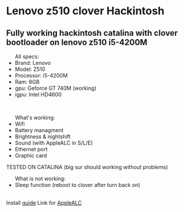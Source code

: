 # Lenovo z510 clover Hackintosh
<h2>Fully working hackintosh catalina with clover bootloader on lenovo z510 i5-4200M </h2>

<ul> All specs:
<li>Brand: Lenovo</li>
  <li>Model: Z510</li>
<li>Processor: i5-4200M</li>
<li>Ram: 8GB</li>
<li>gpu: Geforce GT 740M (working)</li>
<li>igpu: Intel HD4600</li>
</ul>
<br>
<ul>What's working:
<li>Wifi</li>
<li>Battery managment</li>
<li>Brightness & nightshift</li>
<li>Sound (with AppleALC in S/L/E)</li>
<li>Ethernet port</li>
<li>Graphic card</li>
</ul>
<h> TESTED ON CATALINA (big sur should working without problems) </h>
<br>
<ul>What is not working:
  <li>Sleep function (reboot to clover after turn back on) </li>
</ul>
<br>
Install <a href="https://github.com/hgxvtml/Hackintosh-Lenovo-z510/blob/main/guide.md">guide</a>
Link for <a href="https://github.com/acidanthera/AppleALC/releases">AppleALC </a>

